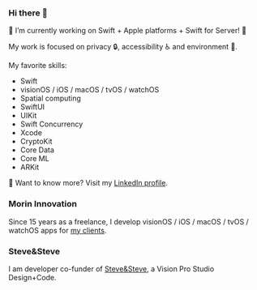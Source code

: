 ### Hi there 👋

🔭 I’m currently working on Swift + Apple platforms + Swift for Server! 

My work is focused on privacy 🔒, accessibility ♿️ and environment 🌱.

My favorite skills:

* Swift
* visionOS / iOS / macOS / tvOS / watchOS
* Spatial computing
* SwiftUI
* UIKit
* Swift Concurrency
* Xcode
* CryptoKit
* Core Data
* Core ML
* ARKit

🤔 Want to know more? Visit my [LinkedIn profile](https://www.linkedin.com/in/florentmorin/).

### Morin Innovation

Since 15 years as a freelance, I develop visionOS / iOS / macOS / tvOS / watchOS apps for [my clients](https://morin-innovation.com).

### Steve&Steve

I am developer co-funder of [Steve&Steve](https://steveandsteve.io), a Vision Pro Studio Design+Code.
